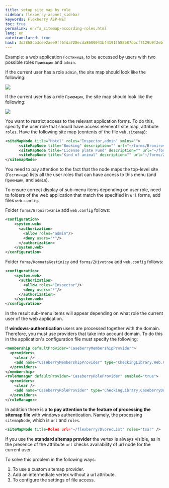 ```yaml
--- 
title: setup site map by role 
sidebar: flexberry-aspnet_sidebar 
keywords: Flexberry ASP-NET 
toc: true 
permalink: en/fa_sitemap-according-roles.html 
lang: en 
autotranslated: true 
hash: 3d2868cb3cee2aee9ff6fda728ecda8609041b44191f588587bbcf7129b9f2eb 
--- 
```


Example: a web application `Гостиница`, to be accessed by users with two possible roles `Приемщик` and `admin`. 

If the current user has a role `admin`, the site map should look like the following: 

![](/images/pages/products/flexberry-aspnet/admin-menu.png) 

If the current user has a role `Приемщик`, the site map should look like the following: 

![](/images/pages/products/flexberry-aspnet/priem-menu.png) 

You want to restrict access to the relevant application forms. To do this, specify the user role that should have access elementz site map, attribute `roles`. Have the following site map (contents of the file `web.sitemap`): 

```xml
<siteMapNode title="Hotel" roles="Inspector,admin" xmlns="">
      <siteMapNode title="Booking" description="" url="~/forms/Bronirovanie/G_BronirovanieL.aspx" roles="admin"/> 
      <siteMapNode title="License plate Fund" description="" url="~/forms/KomnataGostinicy/G_KomnataGostinicyL.aspx" roles="Inspector"/> 
      <siteMapNode title="Kind of animal" description="" url="~/forms/ZHivotnoe/G_ZHivotnoeL.aspx" roles="Inspector"/>
</sitemapNode> 
``` 

You need to pay attention to the fact that the node maps the top-level site (`Гостиница`) lists all the user roles that can have access to this menu (and `Приемщик`, and `admin`). 

To ensure correct display of sub-menu items depending on user role, need to folders of the web application that match the specified in `url` forms, add files `web.config`. 

Folder `forms/Bronirovanie` add `web.config` follows: 

```xml
<configuration>
    <system.web>
      <authorization>
        <allow roles="admin"/>
        <deny users="*"/>
      </authorization>  
    </system.web>
</configuration>
``` 

Folder `forms/KomnataGostinicy` and `forms/ZHivotnoe` add `web.config` follows: 

```xml
<configuration>
    <system.web>
      <authorization>
        <allow roles="Inspector"/>
        <deny users="*"/>
      </authorization>
    </system.web>
</configuration>
``` 

In the result sub-menu items will appear depending on what role the current user of the web application. 

If __windows-authentication__ users are processed together with the domain. Therefore, you must use providers that take into account domain. To do this in the application's configuration file must specify the following: 

```xml
<membership defaultProvider="CaseberryMembershipProvider">
  <providers>
    <clear />
    <add name="CaseberryMembershipProvider" type="CheckingLibrary.Web.CaseberryDomainMembershipProvider" applicationName="SLAuthSample" />
  </providers>
</membership>
<roleManager defaultProvider="CaseberryRoleProvider" enabled="true">
  <providers>
    <clear />
    <add name="CaseberryRoleProvider" type="CheckingLibrary.CaseberryDomainRoleProvider" />
  </providers>
</roleManager>
``` 

In addition there is a __to pay attention to the feature of processing the sitemap file__ with windows authentication. Namely, the processing `sitemapNode`, which is `url` and `roles`. 

```xml
<siteMapNode title=Roles url="~/flexberry/DvorecList" roles="tsar" />
``` 

If you use the __standard sitemap provider__ the vertex is always visible, as in the presence of the attribute `url` checks availability of url node for the current user. 

To solve this problem in the following ways: 

1. To use a custom sitemap provider. 
2. Add an intermediate vertex without a url attribute. 
3. To configure the settings of file access. 



